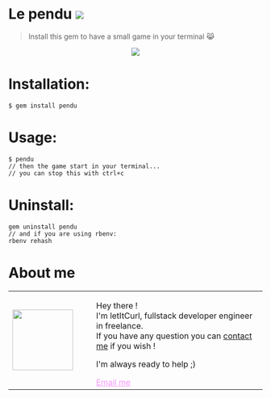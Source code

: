 # Le pendu [![](https://img.shields.io/badge/autor-letItCurl-red.svg)](https://www.linkedin.com/in/roland-lopez-developer/?locale=en_US)
>Install this gem to have a small game in your terminal 😹

<p align="center" >
  <img src="https://res.cloudinary.com/duydvdaxd/image/upload/v1588523135/Vue-Sprint/MyUselessGem_o6zmhf.png">
</p>

# Installation:
```
$ gem install pendu
```

# Usage:
```
$ pendu
// then the game start in your terminal...
// you can stop this with ctrl+c
```

# Uninstall:
```
gem uninstall pendu
// and if you are using rbenv:
rbenv rehash
```

# About me

<table style="border: none;">
  <tr>
    <td>
      <div style="width: 120px;">
        <img style="width: 120px;" src="https://res.cloudinary.com/duydvdaxd/image/upload/w_120,c_fill,ar_1:1,g_auto/v1587723517/Rodeooo_khmmmu.jpg"/>
    </div>
    </td>
    <td>
      <div style="margin-left: 30px;">
        <p>Hey there !</br>
        I'm letItCurl, fullstack developer engineer in freelance.</br>
        If you have any question you can <a href="https://www.linkedin.com/in/roland-lopez-developer/?locale=en_US">contact me</a> if you wish !</p>
        <p>I'm always ready to help ;)</p>
        <a style="color: #f694ff;" href="mailto:rolandlopez.developer@gmail.com?subject=Hey! Are you available?">Email me</a>
    </div>
    </td>
  </tr>
</table>
